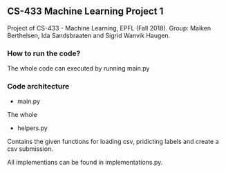 ## CS-433 Machine Learning Project 1
Project of CS-433 - Machine Learning, EPFL (Fall 2018).
Group: Maiken Berthelsen, Ida Sandsbraaten and Sigrid Wanvik Haugen.


### How to run the code?
The whole code can executed by running main.py

### Code architecture
* main.py 

The whole 

* helpers.py

Contains the given functions for loading csv, pridicting labels and create a csv submission.




All implementians can be found in implementations.py.

